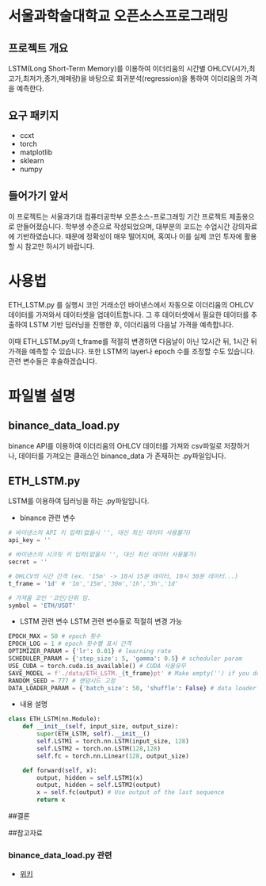 # **서울과학술대학교 오픈소스프로그래밍**

## **프로젝트 개요**
LSTM(Long Short-Term Memory)를 이용하여 이더리움의 시간별 OHLCV(시가,최고가,최저가,종가,매매량)을 바탕으로 회귀분석(regression)을 통하여 이더리움의 가격을 예측한다.
  
## **요구 패키지**
* ccxt
* torch
* matplotlib
* sklearn
* numpy

## 들어가기 앞서
이 프로젝트는 서울과기대 컴퓨터공학부 오픈소스-프로그래밍 기간 프로젝트 제출용으로 만들어졌습니다. 학부생 수준으로 작성되었으며, 대부분의 코드는 수업시간 강의자료에 기반하였습니다.
때문에 정확성이 매우 떨어지며, 혹여나 이를 실제 코인 투자에 활용할 시 참고만 하시기 바랍니다.

# 사용법
ETH_LSTM.py 를 실행시 코인 거래소인 바이낸스에서 자동으로 이더리움의 OHLCV 데이터를 가져와서 데이터셋을 업데이트합니다. 그 후 데이터셋에서 필요한 데이터를 추출하여
LSTM 기반 딥러닝을 진행한 후, 이더리움의 다음날 가격을 예측합니다.

이때 ETH_LSTM.py의 t_frame를 적절히 변경하면 다음날이 아닌 12시간 뒤, 1시간 뒤 가격을 예측할 수 있습니다.
또한 LSTM의 layer나 epoch 수를 조정할 수도 있습니다. 관련 변수들은 후술하겠습니다.

# 파일별 설명
## binance_data_load.py
binance API를 이용하여 이더리움의 OHLCV 데이터를 가져와 csv파일로 저장하거나, 데이터를 가져오는 클래스인 binance_data 가 존재하는 .py파일입니다.

## ETH_LSTM.py
LSTM를 이용하여 딥러닝을 하는 .py파일입니다.

* binance 관련 변수
```python
# 바이낸스의 API 키 입력(없을시 '', 대신 최신 데이터 사용불가)
api_key = ''

# 바이낸스의 시크릿 키 입력(없을시 '', 대신 최신 데이터 사용불가)
secret = ''

# OHLCV의 시간 간격 (ex. '15m' -> 10시 15분 데이터, 10시 30분 데이터...)
t_frame = '1d' # '1m','15m','30m','1h','3h','1d'

# 가져올 코인 '코인/단위 임. 
symbol = 'ETH/USDT'
```
* LSTM 관련 변수
LSTM 관련 변수들로 적절히 변경 가능
```python
EPOCH_MAX = 50 # epoch 횟수
EPOCH_LOG = 1 # epoch 횟수별 표시 간격
OPTIMIZER_PARAM = {'lr': 0.01} # learning rate
SCHEDULER_PARAM = {'step_size': 5, 'gamma': 0.5} # scheduler param
USE_CUDA = torch.cuda.is_available() # CUDA 사용유무
SAVE_MODEL = f'./data/ETH_LSTM._{t_frame}pt' # Make empty('') if you don't want save the model
RANDOM_SEED = 777 # 랜덤시드 고정
DATA_LOADER_PARAM = {'batch_size': 50, 'shuffle': False} # data loader param
```

* 내용 설명
```python
class ETH_LSTM(nn.Module):
    def __init__(self, input_size, output_size):
        super(ETH_LSTM, self).__init__()
        self.LSTM1 = torch.nn.LSTM(input_size, 128)
        self.LSTM2 = torch.nn.LSTM(128,128)
        self.fc = torch.nn.Linear(128, output_size)

    def forward(self, x):
        output, hidden = self.LSTM1(x)
        output, hidden = self.LSTM2(output)
        x = self.fc(output) # Use output of the last sequence
        return x
```

##결론

##참고자료
### binance_data_load.py 관련
* [위키](https://wikidocs.net/120385)
